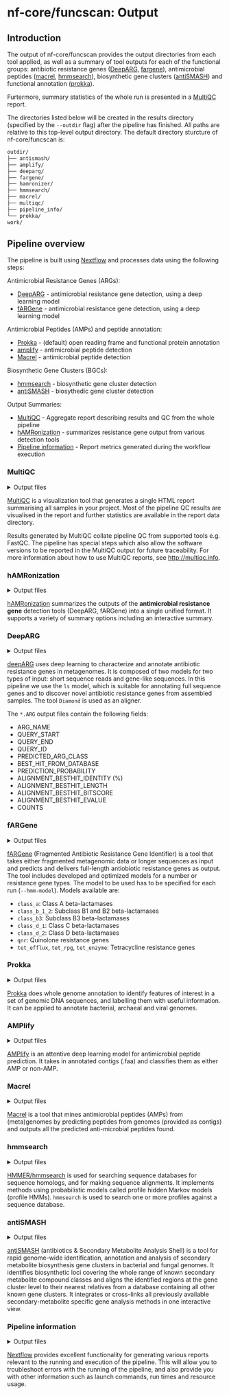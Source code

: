 # nf-core/funcscan: Output

## Introduction

The output of nf-core/funcscan provides the output directories from each tool applied, as well as a summary of tool outputs for each of the functional groups: antibiotic resistance genes ([DeepARG](https://bitbucket.org/gusphdproj/deeparg-ss/src/master/), [fargene](https://github.com/fannyhb/fargene)), antimicrobial peptides ([macrel](https://github.com/BigDataBiology/macrel), [hmmsearch](http://hmmer.org)), biosynthetic gene clusters ([antiSMASH](https://docs.antismash.secondarymetabolites.org)) and functional annotation ([prokka](https://github.com/tseemann/prokka)).

Furtermore, summary statistics of the whole run is presented in a [MultiQC](http://multiqc.info) report.

The directories listed below will be created in the results directory (specified by the `--outdir` flag) after the pipeline has finished. All paths are relative to this top-level output directory. The default directory sturcture of nf-core/funcscan is:

<!--
```bash
outdir/
#├── acep/
#├── ai4amp/
├── antismash/
#├── amplify/
#├── ampir/
#├── combiamp/
├── deeparg/
#├── ensembleamppred/
├── fargene/
├── hamronizer/
├── hmmsearch/
├── macrel/
├── multiqc/
#├── neubi/
├── pipeline_info/
├── prokka/
#└── rgi/
work/
```
-->

```bash
outdir/
├── antismash/
├── amplify/
├── deeparg/
├── fargene/
├── hamronizer/
├── hmmsearch/
├── macrel/
├── multiqc/
├── pipeline_info/
└── prokka/
work/
```

## Pipeline overview

The pipeline is built using [Nextflow](https://www.nextflow.io/) and processes data using the following steps:

Antimicrobial Resistance Genes (ARGs):

- [DeepARG](#deeparg) - antimicrobial resistance gene detection, using a deep learning model
- [fARGene](#fargene) - antimicrobial resistance gene detection, using a deep learning model
<!--* [rgi](#rgi) - antimicrobial resistance gene detection, based on alignment to the CARD database-->

Antimicrobial Peptides (AMPs) and peptide annotation:

- [Prokka](#prokka) - (default) open reading frame and functional protein annotation
  <!--* [prodigal](#prodigal) - (optional: replaces prokka) open reading frame annotation-->
  <!--* [acep](#acep) - antimicrobial peptide detection-->
  <!--* [ai4amp](#ai4amp) - antimicrobial peptide detection-->
  <!--* [ampir](#ampir) - antimicrobial peptide detection-->
- [amplify](#amplify) - antimicrobial peptide detection
  <!--* [EnsembleAMPPred](#ensembleamppred) - antimicrobial peptide detection-->
- [Macrel](#macrel) - antimicrobial peptide detection
<!--* [neubi](#neubi) - antimicrobial peptide detection-->

Biosynthetic Gene Clusters (BGCs):

- [hmmsearch](#hmmsearch) - biosynthetic gene cluster detection
- [antiSMASH](#antismash) - biosythedic gene cluster detection

Output Summaries:

- [MultiQC](#multiqc) - Aggregate report describing results and QC from the whole pipeline
- [hAMRonization](#hamronization) - summarizes resistance gene output from various detection tools
  <!--* [combiAMP](#combiamp) - summarizes antimicrobial peptide detection output-->
  <!--* [comBGC](#combgc) - PRELIMINARY TOOL NAME - summarizes biosynthetic gene cluster detection output-->
- [Pipeline information](#pipeline-information) - Report metrics generated during the workflow execution

### MultiQC

<details markdown="1">
<summary>Output files</summary>

- `multiqc/`
  - `multiqc_report.html`: a standalone HTML file that can be viewed in your web browser.
  - `multiqc_data/`: directory containing parsed statistics from the different tools used in the pipeline.
  - `multiqc_plots/`: directory containing static images from the report in various formats.

</details>

[MultiQC](http://multiqc.info) is a visualization tool that generates a single HTML report summarising all samples in your project. Most of the pipeline QC results are visualised in the report and further statistics are available in the report data directory.

Results generated by MultiQC collate pipeline QC from supported tools e.g. FastQC. The pipeline has special steps which also allow the software versions to be reported in the MultiQC output for future traceability. For more information about how to use MultiQC reports, see <http://multiqc.info>.

### hAMRonization

<details markdown="1">
<summary>Output files</summary>

- `hamronization/` one of the following:
  - `hamronization_combined_report.json`: summarized output in .json format
  - `hamronization_combined_report.tsv`: summarized output in .tsv format
  - `hamronization_combined_report.html`: interactive output in .html format

</details>

[hAMRonization](https://github.com/pha4ge/hAMRonization) summarizes the outputs of the **antimicrobial resistance gene** detection tools (DeepARG, fARGene) into a single unified format. It supports a variety of summary options including an interactive summary.

<!--### CombiAMP

<details markdown="1">
<summary>Output files</summary>

* `combiamp/`
    * `output1`: xxx
    * `output2/`: xxx

</details>

[CombiAMP](https://link-to-tool-page.org) xxx tool description here xxx SUMMARY of AMP tools' output
-->

<!--### ComBGC

<details markdown="1">
<summary>Output files</summary>

* `combiamp/`
    * `output1`: xxx
    * `output2/`: xxx

</details>

[ComBGC](https://link-to-tool-page.org) xxx tool description here xxx SUMMARY of BGC tools' output
-->

### DeepARG

<details markdown="1">
<summary>Output files</summary>

- `deeparg/`
  - `db/`: contains diamond, data, database and model information
  - `predict/`:
    - `*.align.daa*`: Diamond alignment output.
    - `*.align.daa.tsv`: Diamond alignment output as .tsv.
    - `*.mapping.ARG`: contains the sequences with a probability >= --prob (0.8 default).
    - `*.mapping.potential.ARG`: contains the sequences with a probability < --prob (0.8 default).

</details>

[deepARG](https://bitbucket.org/gusphdproj/deeparg-ss/src/master/) uses deep learning to characterize and annotate antibiotic resistance genes in metagenomes. It is composed of two models for two types of input: short sequence reads and gene-like sequences. In this pipeline we use the `ls` model, which is suitable for annotating full sequence genes and to discover novel antibiotic resistance genes from assembled samples. The tool `Diamond` is used as an aligner.

The `*.ARG` output files contain the following fields:

- ARG_NAME
- QUERY_START
- QUERY_END
- QUERY_ID
- PREDICTED_ARG_CLASS
- BEST_HIT_FROM_DATABASE
- PREDICTION_PROBABILITY
- ALIGNMENT_BESTHIT_IDENTITY (%)
- ALIGNMENT_BESTHIT_LENGTH
- ALIGNMENT_BESTHIT_BITSCORE
- ALIGNMENT_BESTHIT_EVALUE
- COUNTS

### fARGene

<details markdown="1">
<summary>Output files</summary>

- `fargene/`
  - `fargene_analysis.log`: Contains the output that Fargene produced during its run
  - `<sample_name>/`:
    - `hmmsearchresults/`: Contains the output from hmmsearch.
    - `predictedGenes/`:
      - `*-filtered.fasta`: nucleotide sequences of predicted ARGs.
      - `*-filtered-peptides.fasta`: aminoacid sequences of predicted ARGs.
    - `results_summary.txt`: Text summary of run results, listing predicted genes and ORFs for each input file.
    - `tmpdir/`: Contains temporary output files and fasta files.

</details>

[fARGene](https://github.com/fannyhb/fargene) (Fragmented Antibiotic Resistance Gene Identifier) is a tool that takes either fragmented metagenomic data or longer sequences as input and predicts and delivers full-length antiobiotic resistance genes as output. The tool includes developed and optimized models for a number or resistance gene types. The model to be used has to be specified for each run (`--hmm-model`). Models available are:

- `class_a`: Class A beta-lactamases
- `class_b_1_2`: Subclass B1 and B2 beta-lactamases
- `class_b3`: Subclass B3 beta-lactamases
- `class_d_1`: Class C beta-lactamases
- `class_d_2`: Class D beta-lactamases
- `qnr`: Quinolone resistance genes
- `tet_efflux`, `tet_rpg`, `tet_enzyme`: Tetracycline resistance genes

<!--### RGI

<details markdown="1">
<summary>Output files</summary>

* `rgi/`
    * `output1`: xxx
    * `output2/`: xxx

</details>

[RGI](https://github.com/arpcard/rgi) (Resistance Gene Identifier) predicts resistome(s) from protein or nucleotide data based on homology and SNP models. It uses reference data from the Comprehensive Antibiotic Resistance Database (CARD).
-->

### Prokka

<details markdown="1">
<summary>Output files</summary>

- `prokka/`
  - `<samplename>/`:
    - `*.gff`: annotation in GFF3 format, containing both sequences and annotations
    - `*.gbk`: standard Genbank file derived from the master .gff.
    - `*.fna`: Nucleotide FASTA file of the input contig sequences.
    - `*.faa`: Protein FASTA file of the translated CDS sequences.
    - `*.ffn`: Nucleotide FASTA file of all the prediction transcripts (CDS, rRNA, tRNA, tmRNA, misc_RNA).
    - `*.sqn`: An ASN1 format "Sequin" file for submission to Genbank.
    - `*.fsa`: Nucleotide FASTA file of the input contig sequences, used by "tbl2asn" to create the .sqn file.
    - `*.tbl`: Feature Table file, used by "tbl2asn" to create the .sqn file.
    - `*.err`: Unacceptable annotations - the NCBI discrepancy report.
    - `*.log`: Contains all the output that Prokka produced during its run.
    - `*.txt`: Statistics relating to the annotated features found.
    - `*.tsv`: ab-separated file of all features.

</details>

[Prokka](https://github.com/tseemann/prokka) does whole genome annotation to identify features of interest in a set of genomic DNA sequences, and labelling them with useful information. It can be applied to annotate bacterial, archaeal and viral genomes.

<!--### Acep

<details markdown="1">
<summary>Output files</summary>

* `acep/`
    * `output1`: xxx
    * `output2/`: xxx

</details>

[Acep](no page with source code found ...) xxx tool description here xxx
-->

<!--### AI4AMP

<details markdown="1">
<summary>Output files</summary>

* `ai4amp/`
    * `output1`: xxx
    * `output2/`: xxx

</details>

[AI4AMP](https://github.com/LinTzuTang/AI4AMP_predictor) is a sequence-based antimicrobial peptides (AMP) predictor based on PC6 protein encoding method and deep learning.
-->

<!--### Ampir

<details markdown="1">
<summary>Output files</summary>

* `ampir/`
    * `output1`: xxx
    * `output2/`: xxx

</details>

[ampir](https://github.com/Legana/ampir) (antimicrobial peptide prediction in r) package was designed to predict antimicrobial peptides (AMPs) from any given size protein dataset. ampir uses a supervised statistical machine learning approach to predict AMPs. It incorporates two support vector machine classification models, “precursor” and “mature” that have been trained on publicly available antimicrobial peptide data.
-->

### AMPlify

<details markdown="1">
<summary>Output files</summary>

-_`amplify/` -_ `*_results.tsv`: contig amino-acid sequences with prediction result (AMP or non-AMP) and information on sequence length, charge, probability score, AMPlify log-scaled score)

</details>

[AMPlify](https://github.com/bcgsc/AMPlify) is an attentive deep learning model for antimicrobial peptide prediction. It takes in annotated contigs (.faa) and classifies them as either AMP or non-AMP.

<!--### Ensemble-AMPPred

<details markdown="1">
<summary>Output files</summary>

* `ensembleamppred/`
    * `output1`: xxx
    * `output2/`: xxx

</details>

[Ensemble-AMPPred](no link to source code found ...) xxx tool description here xxx
-->

### Macrel

<details markdown="1">
<summary>Output files</summary>

- `macrel_contigs/`
  - `*.smorfs.faa.gz`: A zipped fasta file containing aminoacid sequences of small peptides (<100 aa, small open reading frames) showing the general gene prediction information in the contigs.
  - `*.all_orfs.faa.gz`: A zipped fasta file containing amino acid sequences showing the general gene prediction information in the contigs.
  - `prediction.gz`: A zipped file, with all predicted amps in a table format.
  - `*.md`: A readme file containing tool specific information (e.g. citations, details about the output, etc.).
  - `*_log.txt`: A log file containing the information pertaining to the run.

</details>

[Macrel](https://github.com/BigDataBiology/macrel) is a tool that mines antimicrobial peptides (AMPs) from (meta)genomes by predicting peptides from genomes (provided as contigs) and outputs all the predicted anti-microbial peptides found.

<!--### NeuBI

<details markdown="1">
<summary>Output files</summary>

* `neubi/`
    * `output1`: xxx
    * `output2/`: xxx

</details>

[NeuBI](https://github.com/nafizh/NeuBI) (Neural Bacteriocin Identifier) is a recurrent neural network based software to predict bacteriocins from protein sequences. Unlike traditional alignment based approaches such as BLAST or HMMER used by BAGEL or BACTIBASE, this is an alignment free approach towards finding novel bacteriocins.
-->

### hmmsearch

<details markdown="1">
<summary>Output files</summary>

- `hmmersearch/`
  - `*.txt.gz`: Human readable output summarizing hmmsearch results.
  - `*.sto.gz`: Optional multiple sequence alignment (MSA) in Stockholm format.
  - `*.tbl.gz`: Optional tabular (space-delimited) summary of per-target output.
  - `*.domtbl.gz`: Optional tabular (space-delimited) summary of per-domain output.

</details>

[HMMER/hmmsearch](http://hmmer.org) is used for searching sequence databases for sequence homologs, and for making sequence alignments. It implements methods using probabilistic models called profile hidden Markov models (profile HMMs). `hmmsearch` is used to search one or more profiles against a sequence database.

### antiSMASH

<details markdown="1">
<summary>Output files</summary>

- `antismash/` most important output files:
  - `knownclusterblast/`
    - `*_c*.txt`: Tables with MIBiG hits
  - `clusterblastoutput.txt`: Raw BLAST output of known clusters previously predicted by antiSMASH using the built-in ClusterBlast algorithm
  - `knownclusterblastoutput.txt`: Raw BLAST output of known clusters of the MIBiG database.
  - `*region*.gbk`: Nucleotide sequence + annotations in GenBank file format; one file per antiSMASH hit.

</details>

[antiSMASH](https://docs.antismash.secondarymetabolites.org) (antibiotics & Secondary Metabolite Analysis Shell) is a tool for rapid genome-wide identification, annotation and analysis of secondary metabolite biosynthesis gene clusters in bacterial and fungal genomes. It identifies biosynthetic loci covering the whole range of known secondary metabolite compound classes and aligns the identified regions at the gene cluster level to their nearest relatives from a database containing all other known gene clusters. It integrates or cross-links all previously available secondary-metabolite specific gene analysis methods in one interactive view.

### Pipeline information

<details markdown="1">
<summary>Output files</summary>

- `pipeline_info/`
  - Reports generated by Nextflow: `execution_report.html`, `execution_timeline.html`, `execution_trace.txt` and `pipeline_dag.dot`/`pipeline_dag.svg`.
  - Reports generated by the pipeline: `pipeline_report.html`, `pipeline_report.txt` and `software_versions.yml`. The `pipeline_report*` files will only be present if the `--email` / `--email_on_fail` parameter's are used when running the pipeline.
  - Reformatted samplesheet files used as input to the pipeline: `samplesheet.valid.csv`.

</details>

[Nextflow](https://www.nextflow.io/docs/latest/tracing.html) provides excellent functionality for generating various reports relevant to the running and execution of the pipeline. This will allow you to troubleshoot errors with the running of the pipeline, and also provide you with other information such as launch commands, run times and resource usage.
